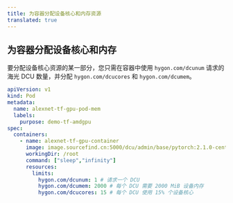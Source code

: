 ```yaml
---
title: 为容器分配设备核心和内存资源
translated: true
---
```


## 为容器分配设备核心和内存

要分配设备核心资源的某一部分，您只需在容器中使用 `hygon.com/dcunum` 请求的海光 DCU 数量，并分配 `hygon.com/dcucores` 和 `hygon.com/dcumem`。

```yaml
apiVersion: v1
kind: Pod
metadata:
  name: alexnet-tf-gpu-pod-mem
  labels:
    purpose: demo-tf-amdgpu
spec:
  containers:
    - name: alexnet-tf-gpu-container
      image: image.sourcefind.cn:5000/dcu/admin/base/pytorch:2.1.0-centos7.6-dtk24.04-py310
      workingDir: /root
      command: ["sleep","infinity"]
      resources:
        limits:
          hygon.com/dcunum: 1 # 请求一个 DCU
          hygon.com/dcumem: 2000 # 每个 DCU 需要 2000 MiB 设备内存
          hygon.com/dcucores: 15 # 每个 DCU 使用 15% 个设备核心
```
